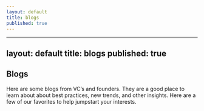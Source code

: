 ```yaml
---
layout: default
title: blogs
published: true
---
```


---
layout: default
title: blogs
published: true
---
## Blogs

Here are some blogs from VC’s and founders. They are a good place to learn about about best practices, new trends, and other insights. Here are a few of our favorites to help jumpstart your interests. 
